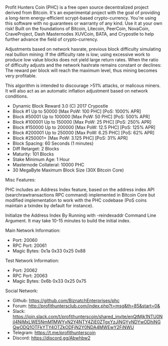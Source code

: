 Profit Hunters Coin (PHC) is a free open source decentralized project derived from Bitcoin.
It's an experimental project with the goal of providing a long-term energy-efficient scrypt-based crypto-currency.
You're using this software with no guarantees or warranty of any kind. Use it at your own risk!
Built on the foundations of Bitcoin, Litecoin, PeerCoin, NovaCoin, CraveProject, Dash Masternodes
XUVCoin, BATA, and Crypostle to help further advance the field of crypto-currency.

Adjustments based on network hasrate, previous block difficulty simulating real bullion mining: If the difficulty rate is low; using excessive work to produce low value blocks does not yield large return rates. When the ratio of difficulty adjusts and the network hashrate remains constant or declines: The reward per block will reach the maximum level, thus mining becomes very profitable.

This algorithm is intended to discourage >51% attacks, or malicous miners. It will also act as an automatic inflation adjustment based on network conditions.

- Dynamic Block Reward 3.0 (C) 2017 Crypostle
- Block #1 Up to 50000 [Max PoW: 100 PHC] [PoS: 1000% APR] 
- Block #50001 Up to 100000 [Max PoW: 50 PHC] [PoS: 500% APR]
- Block #100001 Up to 150000 [Max PoW: 25 PHC] [PoS: 250% APR]
- Block #150000 Up to 200000 [Max PoW: 12.5 PHC] [PoS: 125% APR]
- Block #200001 Up to 250000 [Max PoW: 6.25 PHC] [PoS: 62% APR]
- Block #250001+ [Max PoW: 3.125 PHC] [PoS: 31% APR]
- Block Spacing: 60 Seconds (1 minutes)
- Diff Retarget: 2 Blocks
- Maturity: 101 Blocks
- Stake Minimum Age: 1 Hour
- Masternode Collateral: 10000 PHC
- 30 MegaByte Maximum Block Size (30X Bitcoin Core)

Misc Features:

PHC includes an Address Index feature, based on the address index API (searchrawtransactions RPC command) implemented in Bitcoin Core but modified implementation to work with the PHC codebase (PoS coins maintain a txindex by default for instance).

Initialize the Address Index By Running with -reindexaddr Command Line Argument. It may take 10-15 minutes to build the initial index.

Main Network Information:

- Port: 20060
- RPC Port: 20061
- Magic Bytes: 0x1a 0x33 0x25 0x88

Test Network Information:

- Port: 20062
- RPC Port: 20063
- Magic Bytes: 0x6b 0x33 0x25 0x75

Social Network:

- Github: https://github.com/BiznatchEnterprises/phc
- Forum: http://profithuntersclub.com/index.php?t=msg&th=85&start=0&
- Slack: https://join.slack.com/t/profithunterscoin/shared_invite/enQtMjk1NTU0NjI4NjMxLWE5NmM1MWYyN2Y4NTY4ZjE0ZTgxYzJiNGYyNDYwODhiNGQwODQ1OTFkYTY4OTZkODFjN2Y0NDA4MWEwY2FiNWU
- Telegram: https://t.me/profithunterscoin
- Discord: https://discord.gg/Abwhbw2
